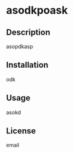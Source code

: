 # asodkpoask 

## Description
asopdkasp 

## Installation 
odk 

## Usage 
asokd 

## License 
email